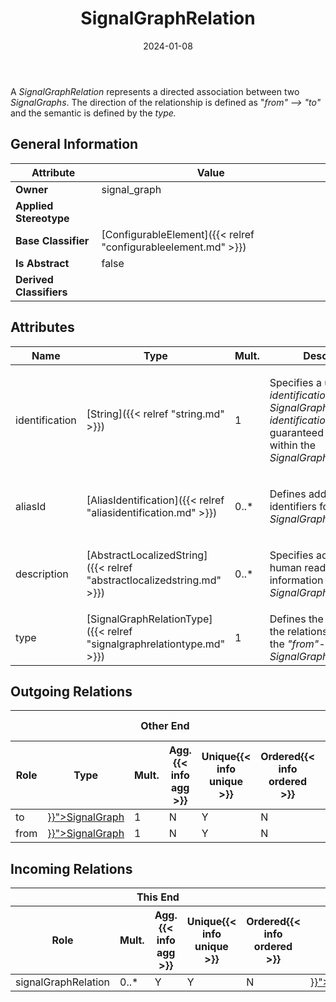 ﻿---
title: SignalGraphRelation
toc: false
type: specs
date: "2024-01-08"
draft: false
specification: VEC
version: 2.1.0
documentType: "Recommendation"
elementType: Class
classes:
  - SignalGraphRelation
menu_name: vec-2.1.0
---
A <i>SignalGraphRelation</i> represents a directed association between two <i>SignalGraphs</i>. The direction of the relationship is defined as &quot;<i>from&quot; --&gt; &quot;to&quot;</i> and the semantic is defined by the <i>type.</i>

## General Information

| Attribute               | Value |
|-------------------------|-------|
| **Owner**               | signal_graph |
| **Applied Stereotype**  |   |
| **Base Classifier**     | [ConfigurableElement]({{< relref "configurableelement.md" >}})<br/>  |
| **Is Abstract**         | false |
| **Derived Classifiers** |   |

## Attributes
|  Name  |  Type  |  Mult.  |  Description  |  Owning Classifier  |
|--------|--------|---------|---------------|--------------|
|identification| [String]({{< relref "string.md" >}}) | 1 | <p> Specifies a unique <i>identification</i> of the <i>SignalGraphRelation</i>. The <i>identification</i> is guaranteed to be unique within the <i>SignalGraphSpecification</i>.      </p> | [SignalGraphRelation]({{< relref "signalgraphrelation.md" >}}) |
|aliasId| [AliasIdentification]({{< relref "aliasidentification.md" >}}) | 0..* | <p> Defines additional identifiers for the <i>SignalGraphRelation</i>.      </p> | [SignalGraphRelation]({{< relref "signalgraphrelation.md" >}}) |
|description| [AbstractLocalizedString]({{< relref "abstractlocalizedstring.md" >}}) | 0..* | <p> Specifies additional, human readable information about the <i>SignalGraphRelation</i>.      </p> | [SignalGraphRelation]({{< relref "signalgraphrelation.md" >}}) |
|type| [SignalGraphRelationType]({{< relref "signalgraphrelationtype.md" >}}) | 1 | Defines the semantic of the relationship between the <i>&quot;from&quot;- </i>and <i>&quot;to&quot;-SignalGraph.</i> | [SignalGraphRelation]({{< relref "signalgraphrelation.md" >}}) |

## Outgoing Relations
<table>
    <thead>
        <tr>
           <th colspan="6">Other End</th>
           <th colspan="1">This End</th>
           <th colspan="1">General</th>
        </tr>
        <tr>
           <th>Role</th>
           <th>Type</th>
           <th>Mult.</th>
           <th>Agg.{{< info agg >}}</th>
           <th>Unique{{< info unique >}}</th>
           <th>Ordered{{< info ordered >}}</th>
           <th>Mult.</th>
           <th>Description</th>
        </tr>
    <thead>
    <tbody>
    <tr>
        <td>to</td>
        <td><a href="{{< relref "signalgraph.md" >}}">SignalGraph</a></td>
        <td>1</td>
        <td>N</td>
        <td>Y</td>
        <td>N</td>
        <td></td>
        <td></td>
    </tr>
    <tr>
        <td>from</td>
        <td><a href="{{< relref "signalgraph.md" >}}">SignalGraph</a></td>
        <td>1</td>
        <td>N</td>
        <td>Y</td>
        <td>N</td>
        <td></td>
        <td></td>
    </tr>
    </tbody>
</table>

##  Incoming Relations
<table>
    <thead>
        <tr>
           <th colspan="5">This End</th>
           <th colspan="2">Other End</th>
           <th colspan="1">General</th>
        </tr>
        <tr>
           <th>Role</th>
           <th>Mult.</th>
           <th>Agg.{{< info agg >}}</th>
           <th>Unique{{< info unique >}}</th>
           <th>Ordered{{< info ordered >}}</th>
           <th>Type</th>
           <th>Mult.</th>
           <th>Description</th>
        </tr>
    <thead>
    <tbody>
    <tr>
        <td>signalGraphRelation</td>
        <td>0..*</td>
        <td>Y</td>
        <td>Y</td>
        <td>N</td>
        <td><a href="{{< relref "signalgraphspecification.md" >}}">SignalGraphSpecification</a></td>
        <td>1</td>
        <td></td>
    </tr>
    </tbody>
</table>



